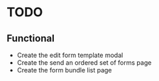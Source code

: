 # TODO

## Functional
- Create the edit form template modal
- Create the send an ordered set of forms page
- Create the form bundle list page